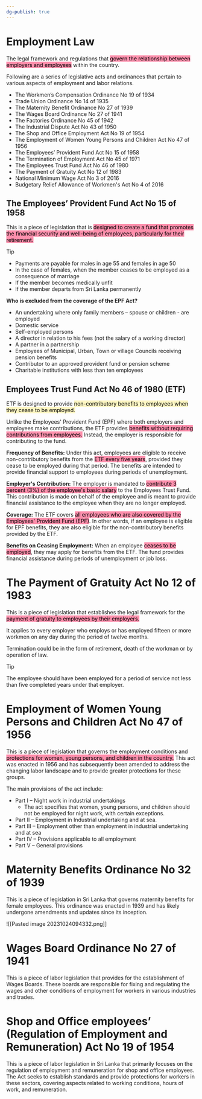 ```yaml
---
dg-publish: true
---
```


# Employment Law

The legal framework and regulations that <mark style="background: #FF5582A6;">govern the relationship between employers and employees</mark> within the country.

Following are a series of legislative acts and ordinances that pertain to various aspects of employment and labor relations.

- The Workmen’s Compensation Ordinance No 19 of 1934
- Trade Union Ordinance No 14 of 1935
- The Maternity Benefit Ordinance No 27 of 1939
- The Wages Board Ordinance No 27 of 1941
- The Factories Ordinance No 45 of 1942
- The Industrial Dispute Act No 43 of 1950
- The Shop and Office Employment Act No 19 of 1954
- The Employment of Women Young Persons and Children Act No 47 of 1956
- The Employees’ Provident Fund Act No 15 of 1958
- The Termination of Employment Act No 45 of 1971
- The Employees Trust Fund Act No 46 of 1980
- The Payment of Gratuity Act No 12 of 1983
- National Minimum Wage Act No 3 of 2016
- Budgetary Relief Allowance of Workmen's Act No 4 of 2016

## The Employees’ Provident Fund Act No 15 of 1958

This is a piece of legislation that is <mark style="background: #FF5582A6;">designed to create a fund that promotes the financial security and well-being of employees, particularly for their retirement.</mark>

> [!tip]
> - Payments are payable for males in age 55 and females in age 50 
> - In the case of females, when the member ceases to be employed as a consequence of marriage 
> - If the member becomes medically unfit 
> - If the member departs from Sri Lanka permanently

**Who is excluded from the coverage of the EPF Act?**

- An undertaking where only family members – spouse or children - are employed 
- Domestic service 
- Self-employed persons 
- A director in relation to his fees (not the salary of a working director) 
- A partner in a partnership 
- Employees of Municipal, Urban, Town or village Councils receiving pension benefits 
- Contributor to an approved provident fund or pension scheme 
- Charitable institutions with less than ten employees


## Employees Trust Fund Act No 46 of 1980 (ETF)

ETF is designed to provide <mark style="background: #FFF3A3A6;">non-contributory benefits to employees when they cease to be employed.</mark>

Unlike the Employees' Provident Fund (EPF) where both employers and employees make contributions, the ETF provides <mark style="background: #FF5582A6;">benefits without requiring contributions from employees.</mark> Instead, the employer is responsible for contributing to the fund.

**Frequency of Benefits:** Under this act, employees are eligible to receive non-contributory benefits from the <mark style="background: #FF5582A6;">ETF every five years</mark>, provided they cease to be employed during that period. The benefits are intended to provide financial support to employees during periods of unemployment.

**Employer's Contribution:** The employer is mandated to <mark style="background: #FF5582A6;">contribute 3 percent (3%) of the employee's basic salary</mark> to the Employees Trust Fund. This contribution is made on behalf of the employee and is meant to provide financial assistance to the employee when they are no longer employed.

**Coverage:** The ETF covers <mark style="background: #FF5582A6;">all employees who are also covered by the Employees' Provident Fund (EPF)</mark>. In other words, if an employee is eligible for EPF benefits, they are also eligible for the non-contributory benefits provided by the ETF.

**Benefits on Ceasing Employment:** When an employee <mark style="background: #FF5582A6;">ceases to be employed</mark>, they may apply for benefits from the ETF. The fund provides financial assistance during periods of unemployment or job loss.

# The Payment of Gratuity Act No 12 of 1983

This is a piece of legislation that establishes the legal framework for the <mark style="background: #FF5582A6;">payment of gratuity to employees by their employers.</mark>

It applies to every employer who employs or has employed fifteen or more workmen on any day during the period of twelve months.

Termination could be in the form of retirement, death of the workman or by operation of law.

> [!tip]
> The employee should have been employed for a period of service not less than five completed years under that employer.

# Employment of Women Young Persons and Children Act No 47 of 1956

This is a piece of legislation that governs the employment conditions and <mark style="background: #FF5582A6;">protections for women, young persons, and children in the country.</mark> This act was enacted in 1956 and has subsequently been amended to address the changing labor landscape and to provide greater protections for these groups.

The main provisions of the act include:
- Part I – Night work in industrial undertakings
	- The act specifies that women, young persons, and children should not be employed for night work, with certain exceptions.
- Part II – Employment in Industrial undertaking and at sea. 
- Part III – Employment other than employment in industrial undertaking and at sea 
- Part IV – Provisions applicable to all employment 
- Part V – General provisions

# Maternity Benefits Ordinance No 32 of 1939

This is a piece of legislation in Sri Lanka that governs maternity benefits for female employees. This ordinance was enacted in 1939 and has likely undergone amendments and updates since its inception.

![[Pasted image 20231024094332.png]]

# Wages Board Ordinance No 27 of 1941

This is a piece of labor legislation that provides for the establishment of Wages Boards. These boards are responsible for fixing and regulating the wages and other conditions of employment for workers in various industries and trades.

# Shop and Office employees’ (Regulation of Employment and Remuneration) Act No 19 of 1954

This is a piece of labor legislation in Sri Lanka that primarily focuses on the regulation of employment and remuneration for shop and office employees. The Act seeks to establish standards and provide protections for workers in these sectors, covering aspects related to working conditions, hours of work, and remuneration.